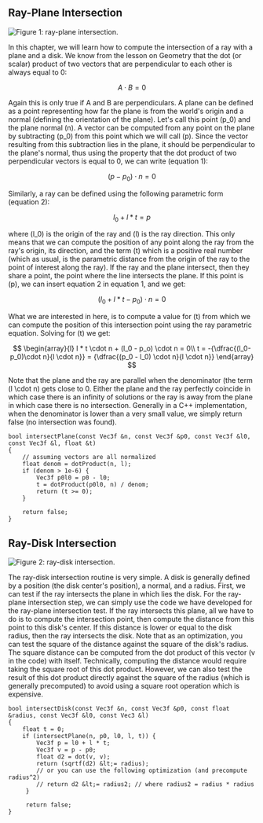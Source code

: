 ## Ray-Plane Intersection

![Figure 1: ray-plane intersection.](/images/ray-simple-shapes/plane.png?)

In this chapter, we will learn how to compute the intersection of a ray with a plane and a disk. We know from the lesson on Geometry that the dot (or scalar) product of two vectors that are perpendicular to each other is always equal to 0:

$$A \cdot B = 0$$

Again this is only true if A and B are perpendiculars. A plane can be defined as a point representing how far the plane is from the world's origin and a normal (defining the orientation of the plane). Let's call this point \(p_0\) and the plane normal \(n\). A vector can be computed from any point on the plane by subtracting \(p_0\) from this point which we will call \(p\). Since the vector resulting from this subtraction lies in the plane, it should be perpendicular to the plane's normal, thus using the property that the dot product of two perpendicular vectors is equal to 0, we can write (equation 1):

$$(p - p_0) \cdot n = 0$$

Similarly, a ray can be defined using the following parametric form (equation 2):

$$l_0 + l * t = p$$

where \(l_0\) is the origin of the ray and \(l\) is the ray direction. This only means that we can compute the position of any point along the ray from the ray's origin, its direction, and the term \(t\) which is a positive real number (which as usual, is the parametric distance from the origin of the ray to the point of interest along the ray). If the ray and the plane intersect, then they share a point, the point where the line intersects the plane. If this point is \(p\), we can insert equation 2 in equation 1, and we get:

$$(l_0 + l * t - p_0) \cdot n = 0 $$

What we are interested in here, is to compute a value for \(t\) from which we can compute the position of this intersection point using the ray parametric equation. Solving for \(t\) we get:

$$
\begin{array}{l}
l * t \cdot n + (l_0 - p_o) \cdot n = 0\\
t = -{\dfrac{(l_0-p_0)\cdot n}{l \cdot n}} = {\dfrac{(p_0 - l_0) \cdot n}{l \cdot n}}
\end{array}
$$

Note that the plane and the ray are parallel when the denominator (the term \(l \cdot n\) gets close to 0\. Either the plane and the ray perfectly coincide in which case there is an infinity of solutions or the ray is away from the plane in which case there is no intersection. Generally in a C++ implementation, when the denominator is lower than a very small value, we simply return false (no intersection was found).

```
bool intersectPlane(const Vec3f &n, const Vec3f &p0, const Vec3f &l0, const Vec3f &l, float &t)
{
    // assuming vectors are all normalized
    float denom = dotProduct(n, l);
    if (denom > 1e-6) {
        Vec3f p0l0 = p0 - l0;
        t = dotProduct(p0l0, n) / denom; 
        return (t >= 0);
    }

    return false;
}
```

## Ray-Disk Intersection

![Figure 2: ray-disk intersection.](/images/ray-simple-shapes/disk.png?)

The ray-disk intersection routine is very simple. A disk is generally defined by a position (the disk center's position), a normal, and a radius. First, we can test if the ray intersects the plane in which lies the disk. For the ray-plane intersection step, we can simply use the code we have developed for the ray-plane intersection test. If the ray intersects this plane, all we have to do is to compute the intersection point, then compute the distance from this point to this disk's center. If this distance is lower or equal to the disk radius, then the ray intersects the disk. Note that as an optimization, you can test the square of the distance against the square of the disk's radius. The square distance can be computed from the dot product of this vector (v in the code) with itself. Technically, computing the distance would require taking the square root of this dot product. However, we can also test the result of this dot product directly against the square of the radius (which is generally precomputed) to avoid using a square root operation which is expensive.

```
bool intersectDisk(const Vec3f &n, const Vec3f &p0, const float &radius, const Vec3f &l0, const Vec3 &l)
{
    float t = 0;
    if (intersectPlane(n, p0, l0, l, t)) {
        Vec3f p = l0 + l * t;
        Vec3f v = p - p0;
        float d2 = dot(v, v);
        return (sqrtf(d2) &lt;= radius);
        // or you can use the following optimization (and precompute radius^2)
        // return d2 &lt;= radius2; // where radius2 = radius * radius
     }

     return false;
}
```
